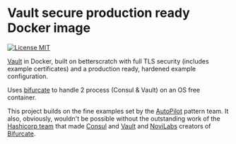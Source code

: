 # Vault secure production ready Docker image
[![License MIT](https://img.shields.io/badge/license-MIT-blue.svg)](https://raw.githubusercontent.com/mterron/betterscratch/master/LICENSE)
 
[Vault](http://www.vaultproject.io/) in Docker, built on betterscratch with full TLS security (includes example certificates) and a production ready, hardened example configuration.

Uses [bifurcate](https://github.com/novilabs/bifurcate) to handle 2 process (Consul & Vault) on an OS free container.


This project builds on the fine examples set by the [AutoPilot](http://autopilotpattern.io) pattern team. It also, obviously, wouldn't be possible without the outstanding work of the [Hashicorp team](https://hashicorp.com) that made [Consul](https://www.consul.io) and [Vault](https://www.vaultproject.io) and [NoviLabs](http://www.novilabs.com) creators of [Bifurcate](https://github.com/novilabs/bifurcate).
